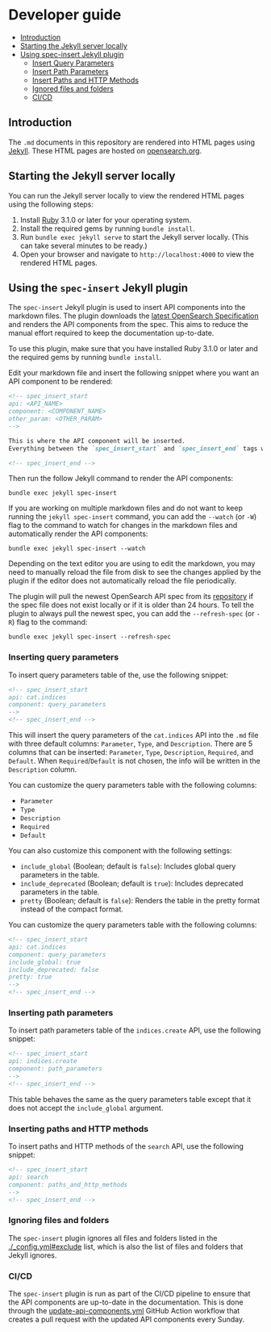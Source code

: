 # Developer guide
 - [Introduction](#introduction)
 - [Starting the Jekyll server locally](#starting-the-jekyll-server-locally)
 - [Using spec-insert Jekyll plugin](#using-spec-insert-jekyll-plugin)
   - [Insert Query Parameters](#insert-query-parameters)
   - [Insert Path Parameters](#insert-path-parameters)
   - [Insert Paths and HTTP Methods](#insert-paths-and-http-methods)
   - [Ignored files and folders](#ignored-files-and-folders)
   - [CI/CD](#cicd)

## Introduction

The `.md` documents in this repository are rendered into HTML pages using [Jekyll](https://jekyllrb.com/). These HTML pages are hosted on [opensearch.org](https://opensearch.org/docs/latest/).

## Starting the Jekyll server locally
You can run the Jekyll server locally to view the rendered HTML pages using the following steps:

1. Install [Ruby](https://www.ruby-lang.org/en/documentation/installation/) 3.1.0 or later for your operating system.
2. Install the required gems by running `bundle install`.
3. Run `bundle exec jekyll serve` to start the Jekyll server locally. (This can take several minutes to be ready.)
4. Open your browser and navigate to `http://localhost:4000` to view the rendered HTML pages.

## Using the `spec-insert` Jekyll plugin
The `spec-insert` Jekyll plugin is used to insert API components into the markdown files. The plugin downloads the [latest OpenSearch Specification](https://github.com/opensearch-project/opensearch-api-specification) and renders the API components from the spec. This aims to reduce the manual effort required to keep the documentation up-to-date.

To use this plugin, make sure that you have installed Ruby 3.1.0 or later and the required gems by running `bundle install`.

Edit your markdown file and insert the following snippet where you want an API component to be rendered:

```markdown
<!-- spec_insert_start 
api: <API_NAME>
component: <COMPONENT_NAME>
other_param: <OTHER_PARAM>
-->

This is where the API component will be inserted.
Everything between the `spec_insert_start` and `spec_insert_end` tags will be overwritten.

<!-- spec_insert_end -->
```

Then run the follow Jekyll command to render the API components:
```shell
bundle exec jekyll spec-insert
```

If you are working on multiple markdown files and do not want to keep running the `jekyll spec-insert` command, you can add the `--watch` (or `-W`) flag to the command to watch for changes in the markdown files and automatically render the API components:

```shell
bundle exec jekyll spec-insert --watch
```

Depending on the text editor you are using to edit the markdown, you may need to manually reload the file from disk to see the changes applied by the plugin if the editor does not automatically reload the file periodically.

The plugin will pull the newest OpenSearch API spec from its [repository](https://github.com/opensearch-project/opensearch-api-specification) if the spec file does not exist locally or if it is older than 24 hours. To tell the plugin to always pull the newest spec, you can add the `--refresh-spec` (or `-R`) flag to the command:

```shell
bundle exec jekyll spec-insert --refresh-spec
```

### Inserting query parameters

To insert query parameters table of the, use the following snippet:

```markdown
<!-- spec_insert_start
api: cat.indices
component: query_parameters
-->
<!-- spec_insert_end -->
```

This will insert the query parameters of the `cat.indices` API into the `.md` file with three default columns: `Parameter`, `Type`, and `Description`. There are 5 columns that can be inserted: `Parameter`, `Type`, `Description`, `Required`, and `Default`. When `Required`/`Default` is not chosen, the info will be written in the `Description` column.

You can customize the query parameters table with the following columns:

- `Parameter`
- `Type`
- `Description`
- `Required` 
- `Default`

 You can also customize this component with the following settings:
 
- `include_global` (Boolean; default is `false`): Includes global query parameters in the table.
- `include_deprecated` (Boolean; default is `true`): Includes deprecated parameters in the table.
- `pretty` (Boolean; default is `false`): Renders the table in the pretty format instead of the compact format.

You can customize the query parameters table with the following columns:

```markdown
<!-- spec_insert_start
api: cat.indices
component: query_parameters
include_global: true
include_deprecated: false
pretty: true
-->
<!-- spec_insert_end -->
```

### Inserting path parameters

To insert path parameters table of the `indices.create` API, use the following snippet:

```markdown
<!-- spec_insert_start
api: indices.create
component: path_parameters
-->
<!-- spec_insert_end -->
```

This table behaves the same as the query parameters table except that it does not accept the `include_global` argument.

### Inserting paths and HTTP methods

To insert paths and HTTP methods of the `search` API, use the following snippet:

```markdown
<!-- spec_insert_start
api: search
component: paths_and_http_methods
-->
<!-- spec_insert_end -->
```

### Ignoring files and folders

The `spec-insert` plugin ignores all files and folders listed in the [./_config.yml#exclude](./_config.yml) list, which is also the list of files and folders that Jekyll ignores.

### CI/CD

The `spec-insert` plugin is run as part of the CI/CD pipeline to ensure that the API components are up-to-date in the documentation. This is done through the [update-api-components.yml](.github/workflows/update-api-components.yml) GitHub Action workflow that creates a pull request with the updated API components every Sunday.

